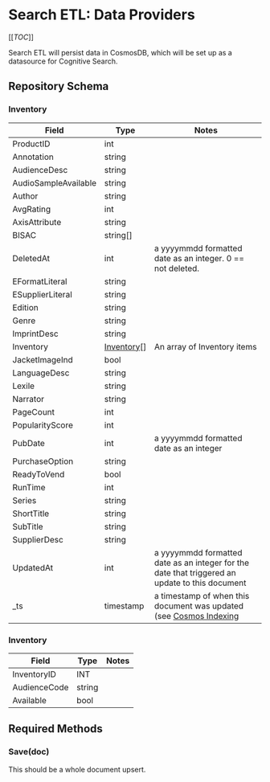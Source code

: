# Search ETL: Data Providers

[[_TOC_]]

Search ETL will persist data in CosmosDB, which will be set up as a datasource for Cognitive Search.

## Repository Schema

### Inventory

| Field                | Type                      | Notes                                                                                                                                            |
|----------------------|---------------------------|--------------------------------------------------------------------------------------------------------------------------------------------------|
| ProductID            | int                       |                                                                                                                                                  |
| Annotation           | string                    |                                                                                                                                                  |
| AudienceDesc         | string                    |                                                                                                                                                  |
| AudioSampleAvailable | string                    |                                                                                                                                                  |
| Author               | string                    |                                                                                                                                                  |
| AvgRating            | int                       |                                                                                                                                                  |
| AxisAttribute        | string                    |                                                                                                                                                  |
| BISAC                | string[]                  |                                                                                                                                                  |
| DeletedAt            | int                       | a yyyymmdd formatted date as an integer. 0 == not deleted.                                                                                       |
| EFormatLiteral       | string                    |                                                                                                                                                  |
| ESupplierLiteral     | string                    |                                                                                                                                                  |
| Edition              | string                    |                                                                                                                                                  |
| Genre                | string                    |                                                                                                                                                  |
| ImprintDesc          | string                    |                                                                                                                                                  |
| Inventory            | [Inventory](#inventory)[] | An array of Inventory items                                                                                                                      |
| JacketImageInd       | bool                      |                                                                                                                                                  |
| LanguageDesc         | string                    |                                                                                                                                                  |
| Lexile               | string                    |                                                                                                                                                  |
| Narrator             | string                    |                                                                                                                                                  |
| PageCount            | int                       |                                                                                                                                                  |
| PopularityScore      | int                       |                                                                                                                                                  |
| PubDate              | int                       | a yyyymmdd formatted date as an integer                                                                                                          |
| PurchaseOption       | string                    |                                                                                                                                                  |
| ReadyToVend          | bool                      |                                                                                                                                                  |
| RunTime              | int                       |                                                                                                                                                  |
| Series               | string                    |                                                                                                                                                  |
| ShortTitle           | string                    |                                                                                                                                                  |
| SubTitle             | string                    |                                                                                                                                                  |
| SupplierDesc         | string                    |                                                                                                                                                  |
| UpdatedAt            | int                       | a yyyymmdd formatted date as an integer for the date that triggered an update to this document                                                   |
| _ts                  | timestamp                 | a timestamp of when this document was updated (see [Cosmos Indexing](https://learn.microsoft.com/en-us/azure/search/search-howto-index-cosmosdb) |

### Inventory

| Field        | Type   | Notes |
|--------------|--------|-------|
| InventoryID  | INT    |       |
| AudienceCode | string |       |
| Available    | bool   |       |

## Required Methods

### Save(doc)

This should be a whole document upsert.
